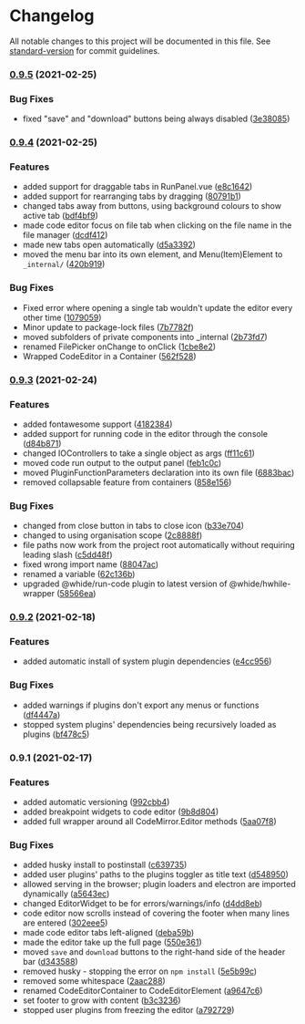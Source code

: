 # Changelog

All notable changes to this project will be documented in this file. See [standard-version](https://github.com/conventional-changelog/standard-version) for commit guidelines.

### [0.9.5](https://github.com/sonrad10/Whide/compare/v0.9.4...v0.9.5) (2021-02-25)


### Bug Fixes

* fixed "save" and "download" buttons being always disabled ([3e38085](https://github.com/sonrad10/Whide/commit/3e38085435a98446c1a40fa4112b6460c65cff4c))

### [0.9.4](https://github.com/sonrad10/Whide/compare/v0.9.3...v0.9.4) (2021-02-25)


### Features

* added support for draggable tabs in RunPanel.vue ([e8c1642](https://github.com/sonrad10/Whide/commit/e8c16427c07d6e0f22c72f0419a14b4114da9642))
* added support for rearranging tabs by dragging ([80791b1](https://github.com/sonrad10/Whide/commit/80791b1bbbf2474be3bd9529f36bb91cb60ca9c5))
* changed tabs away from buttons, using background colours to show active tab ([bdf4bf9](https://github.com/sonrad10/Whide/commit/bdf4bf9c21b4d2b7548a1ad0c67d821a499a0730))
* made code editor focus on file tab when clicking on the file name in the file manager ([dcdf412](https://github.com/sonrad10/Whide/commit/dcdf412963a0f503d9a5a2a9684475ab0bde09f1))
* made new tabs open automatically ([d5a3392](https://github.com/sonrad10/Whide/commit/d5a33922a2edc25ec09f89467eaa2017e5374254))
* moved the menu bar into its own element, and Menu(Item)Element to `_internal/` ([420b919](https://github.com/sonrad10/Whide/commit/420b919ce944c499d82c078eff2ca8cb0a2f3493))


### Bug Fixes

* Fixed error where opening a single tab wouldn't update the editor every other time ([1079059](https://github.com/sonrad10/Whide/commit/1079059c9d712f4c0cd87229948b152cfb588efa))
* Minor update to package-lock files ([7b7782f](https://github.com/sonrad10/Whide/commit/7b7782f9bfbf4b2f070c242ef734ebb333374457))
* moved subfolders of private components into _internal ([2b73fd7](https://github.com/sonrad10/Whide/commit/2b73fd7a71d2305536403b97da3c867cc3f9aed4))
* renamed FilePicker onChange to onClick ([1cbe8e2](https://github.com/sonrad10/Whide/commit/1cbe8e280ec441b9061537bbc00eaf1aaf48918c))
* Wrapped CodeEditor in a Container ([562f528](https://github.com/sonrad10/Whide/commit/562f52875071135c6086ea4bb9f2ce45b604f30c))

### [0.9.3](https://github.com/sonrad10/Whide/compare/v0.9.2...v0.9.3) (2021-02-24)


### Features

* added fontawesome support ([4182384](https://github.com/sonrad10/Whide/commit/4182384eef4ea378d7d2cc0e12b123e639d59787))
* added support for running code in the editor through the console ([d84b871](https://github.com/sonrad10/Whide/commit/d84b87169391c3a8f262dcbf86ffd2f2a5bdf699))
* changed IOControllers to take a single object as args ([ff11c61](https://github.com/sonrad10/Whide/commit/ff11c611eef55cd7097a189e87a2aed68bfdfa0a))
* moved code run output to the output panel ([feb1c0c](https://github.com/sonrad10/Whide/commit/feb1c0c66379d515ca53f57e999a578e47ac6d9f))
* moved PluginFunctionParameters declaration into its own file ([6883bac](https://github.com/sonrad10/Whide/commit/6883bacfbba4f953021b5a1d1ba6dd64a70be4aa))
* removed collapsable feature from containers ([858e156](https://github.com/sonrad10/Whide/commit/858e1569b17456446261cb70ef395bdb80beb889))


### Bug Fixes

* changed from close button in tabs to close icon ([b33e704](https://github.com/sonrad10/Whide/commit/b33e704cdfe838df783a9b1585c9d6fc270eda78))
* changed to using organisation scope ([2c8888f](https://github.com/sonrad10/Whide/commit/2c8888fd7053582a29c897b9350bea865a309059))
* file paths now work from the project root automatically without requiring leading slash ([c5dd48f](https://github.com/sonrad10/Whide/commit/c5dd48f9248cfad5d14767fc227d9b26dafed8b3))
* fixed wrong import name ([88047ac](https://github.com/sonrad10/Whide/commit/88047acb0555c2fb34ea73d3dc6e6052f4824ab0))
* renamed a variable ([62c136b](https://github.com/sonrad10/Whide/commit/62c136b8cdbe2336111efba4c0169e19dc9ec1c1))
* upgraded @whide/run-code plugin to latest version of @whide/hwhile-wrapper ([58566ea](https://github.com/sonrad10/Whide/commit/58566eaea5a117da4584f3af9f372ac523ead1ef))

### [0.9.2](https://github.com/sonrad10/Whide/compare/v0.9.1...v0.9.2) (2021-02-18)


### Features

* added automatic install of system plugin dependencies ([e4cc956](https://github.com/sonrad10/Whide/commit/e4cc956f1d3177755c8bbedcd549bd2ba4bc55b1))


### Bug Fixes

* added warnings if plugins don't export any menus or functions ([df4447a](https://github.com/sonrad10/Whide/commit/df4447a18d1d3e28187b132dd82486f238a212e4))
* stopped system plugins' dependencies being recursively loaded as plugins ([bf478c5](https://github.com/sonrad10/Whide/commit/bf478c54b1a01bbe83fd095ce5db269875aa9c56))

### 0.9.1 (2021-02-17)


### Features

* added automatic versioning ([992cbb4](https://github.com/sonrad10/Whide/commit/992cbb4d2cd3448ea9f30dfa78ffc43bdef31908))
* added breakpoint widgets to code editor ([9b8d804](https://github.com/sonrad10/Whide/commit/9b8d804055ca41fb3e83c6f36f4c7de3b1476ac3))
* added full wrapper around all CodeMirror.Editor methods ([5aa07f8](https://github.com/sonrad10/Whide/commit/5aa07f84a0b64fd57a7462f575b8d1cb524fd04f))


### Bug Fixes

* added husky install to postinstall ([c639735](https://github.com/sonrad10/Whide/commit/c639735e258637c4c7276aa06dfeb711d88182bc))
* added user plugins' paths to the plugins toggler as title text ([d548950](https://github.com/sonrad10/Whide/commit/d548950af513e8381e9aa99fae89b28204978718))
* allowed serving in the browser; plugin loaders and electron are imported dynamically ([a5643ec](https://github.com/sonrad10/Whide/commit/a5643ec8db5ba58085c0ab8e7d85df52ce88e85f))
* changed EditorWidget to be for errors/warnings/info ([d4dd8eb](https://github.com/sonrad10/Whide/commit/d4dd8ebbd3961530c4d9a54285f8ea0d72a3c279))
* code editor now scrolls instead of covering the footer when many lines are entered ([302eee5](https://github.com/sonrad10/Whide/commit/302eee5cf6135839b317c513c3da2216ae733bf7))
* made code editor tabs left-aligned ([deba59b](https://github.com/sonrad10/Whide/commit/deba59be323f13e5afc936790b4e2d02c6d22954))
* made the editor take up the full page ([550e361](https://github.com/sonrad10/Whide/commit/550e36196a18eb2ed247042017b6311bd9b05663))
* moved `save` and `download` buttons to the right-hand side of the header bar ([d343588](https://github.com/sonrad10/Whide/commit/d343588a135ce1ec080815c3d6a1cd74f549e4d6))
* removed husky - stopping the error on `npm install` ([5e5b99c](https://github.com/sonrad10/Whide/commit/5e5b99c423842b1993231e4c0bb47e328019a9e4))
* removed some whitespace ([2aac288](https://github.com/sonrad10/Whide/commit/2aac288b0c7bd7714471a2755e98c5c3c0ef7796))
* renamed CodeEditorContainer to CodeEditorElement ([a9647c6](https://github.com/sonrad10/Whide/commit/a9647c60e440624f88d7dfc0c91f1e9b2a8f3ba3))
* set footer to grow with content ([b3c3236](https://github.com/sonrad10/Whide/commit/b3c3236597f95b49f8c786f292a9ba974ba2d13f))
* stopped user plugins from freezing the editor ([a792729](https://github.com/sonrad10/Whide/commit/a792729064c278d8da86af4b0bcd05a82be88c0b))
